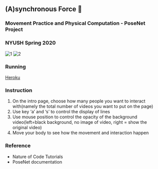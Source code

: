 ## (A)synchronous Force :dancer:

### Movement Practice and Physical Computation - PoseNet Project
### NYUSH Spring 2020

![1](https://github.com/QianyiChen532/posenet-project/tree/master/img/1.png)
![2](https://github.com/QianyiChen532/posenet-project/tree/master/img/2.png)

### Running
[Heroku](https://daisy-posenetproject.herokuapp.com/)

### Instruction

1. On the intro page, choose how many people you want to interact with(namely the total number of videos you want to put on the page)
2. Use key ‘a’ and ‘s’ to control the display of lines
3. Use mouse position to control the opacity of the background video(left=black background, no image of video, right = show the original video)
4. Move your body to see how the movement and interaction happen

### Reference
- Nature of Code Tutorials
- PoseNet documentation
